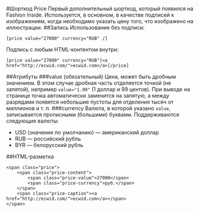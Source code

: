 #Шорткод Price
Первый дополнительный шорткод, который появился на Fashion Inside. Используется, в основном, в качестве подписей к изображениям, когда необходимо указать цену того, что изображено на иллюстрации.
##Запись
Использование без подписи:

```
[price value="27000" currency="RUB" /]
```

Подпись с любым HTML-контентом внутри:

```
[price value="27000" currency="RUB"]<a href="http://ecwid.com/">ecwid.com</a>[/price]
```

##Атрибуты
###value (обязательный)
Цена, может быть дробным значением. В этом случае дробная часть отделяется точкой (не запятой), например `value="1.99"` (1 доллар и 99 центов). При выводе на странице точка автоматически заменится на запятую, а между разрядами появятся небольшие пустоты для отделения тысяч от миллионов и т. п.
###currency
Валюта, в которой указано `value`, записывается прописными (большими) буквами. Поддерживаются следующие валюты:

 - USD (значение по умолчанию) — американский доллар
 - RUB — российский рубль
 - BYR — белорусский рубль

##HTML-разметка
```
<span class="price">
	<span class="price-content">
		<span class="price-value">27000</span>
		<span class="price-currency">руб.</span>
	</span>
	<span class="price-caption"><a href="http://ecwid.com/">ecwid.com</a></span>
</span>
```